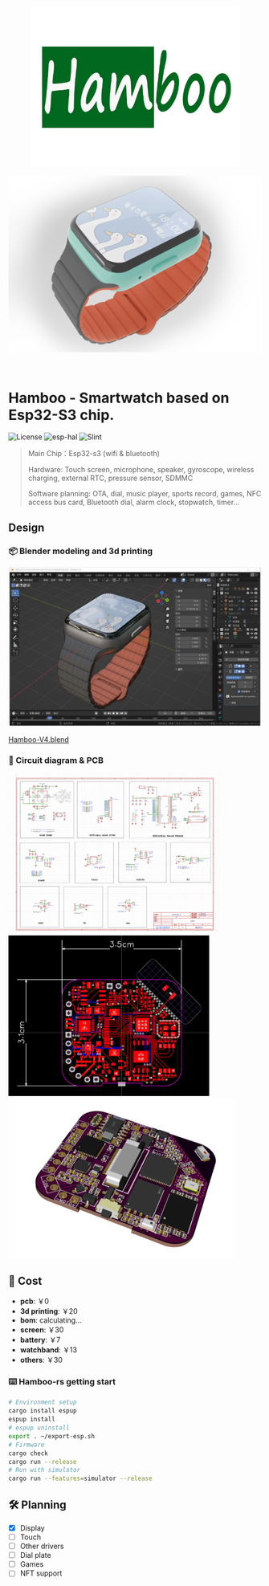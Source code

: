 <p align="center">
  <img width="420" height="320" src="docs/hamboo.jpg">
</p>

![dis5k-v1-sailship](docs/watch.jpg)

<br> 

# Hamboo - Smartwatch based on Esp32-S3 chip.
<img alt="License" src="https://img.shields.io/badge/License-MIT-blue.svg"/>
<img alt="esp-hal" src="https://img.shields.io/badge/Esp_hal-0.17.0-green.svg"/>
<img alt="Slint" src="https://img.shields.io/badge/Slint-1.5.1-green.svg"/>

> Main Chip：Esp32-s3 (wifi & bluetooth)
>
> Hardware: Touch screen, microphone, speaker, gyroscope, wireless charging, external RTC, pressure sensor, SDMMC
>
> Software planning: OTA, dial, music player, sports record, games, NFC access bus card, Bluetooth dial, alarm clock, stopwatch, timer...

## Design


### 📦 Blender modeling and 3d printing

![blender.jpg](docs%2Fblender.jpg)

[Hamboo-V4.blend](docs%2FHamboo-V4.blend)

### 🧱 Circuit diagram & PCB

<img width="420" height="320" src="docs/schematic.png">
<img width="400" height="320" src="docs/PCB.png">
<img width="450" height="320" src="docs/PCB3D.png">

## 📘 Cost

- **pcb**: ￥0 
- **3d printing**: ￥20
- **bom**: calculating...
- **screen**: ￥30
- **battery**: ￥7
- **watchband**: ￥13
- **others**: ￥30

### ⌨️ Hamboo-rs getting start

```bash
# Environment setup
cargo install espup
espup install
# espup uninstall
export . ~/export-esp.sh
# Firmware 
cargo check
cargo run --release
# Run with simulator
cargo run --features=simulator --release
```

## 🛠️ Planning
- [X] Display
- [ ] Touch
- [ ] Other drivers
- [ ] Dial plate
- [ ] Games
- [ ] NFT support